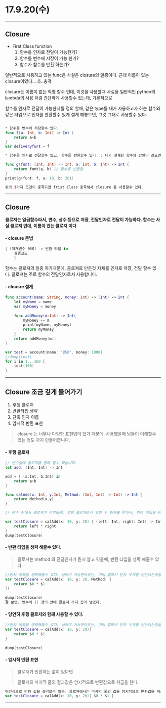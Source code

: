 # 17.9.20(수)

---


## Closure 

- First Class function
	1. 함수를 인자로 전달이 가능한가?
	2. 함수를 변수에 저장이 가능 한가?
	3. 함수가 함수를 반환 하는가?

일반적으로 사용하고 있는 func은 사실은 closure의 일종이다. 근데 이름이 있는 closure이였다... 추..충격 <br>
 
closure는 이름이 없는 익명 함수 인데, 이것을 사용할때 사실을 일반적인 python의 lambda의 사용 처럼 간단하게 사용할수 있는데, 기본적으로 <br>

함수를 인자로 전달이 가능한지를 정의 할때, 같은 type를 내가 사용하고자 하는 함수와 같은 타입으로 인자를 반환할수 있게 설계 해놓으면, 그것 그대로 사용할수 있다. <br>

```swift

* 함수를 변수에 저장할수 있다.
func f(a: Int, b: Int) -> Int {
    return a+b
}
var deliveryfunt = f

* 함수를 인자로 전달할수 있고, 함수를 반환할수 있다. : 내가 설계한 함수의 반환이 같으면 인자로 전달이가능함.

func g(funt: (Int, Int) -> Int, a: Int, b: Int) -> Int {
    return funt(a, b) // 함수를 반환함.
}
print(g(funt: f, a: 10, b: 20))

위의 3가지 조건이 충족되면 frist Class 충족해서 closure 를 사용할수 있다. 
```
---

## Closure

**클로저는 일급함수라서, 변수, 상수 등으로 저장, 전달인자로 전달이 가능하다. 함수는 사실 클로져 인데, 이름이 있는 클로져 이다**

#### - closure 문법

```swift
{ (매개변수 목록) -> 반환 타입 in 
	실행코드
	}
```

함수는 클로져의 일종 이기때문에, 클로져로 만든것 자체를 인자로 저장, 전달 할수 있다. 클로져는 주로 함수의 전달인자로서 사용합니다. 

#### - clousre 설계

```swift
func account(name: String, money: Int) -> (Int) -> Int {
    let myName = name
    var myMoney = money
    
    func addMoney(m:Int) -> Int{
        myMoney += m
        print(myName, myMoney)
        return myMoney
    }
    return addMoney(m:)    
}

var test = account(name: "민준", money: 1000)
//dump(test)
for i in 1...100 {
    test(100)
}
```

---

## Closure 조금 깊게 들어가기

1. 후행 클로져
2. 반환타입 생략
3. 단축 인자 이름
4. 암시적 반환 표현 

> closure 는 너무나 다양한 표현법이 있기 때문에, 사용했을때 남들이 이해할수 있는 정도 까지 만들어줍니다.

#### - 후행 클로져

```swift
// 변수들에 클로져를 정의 할수 있습니다.
let add: (Int, Int) -> Int

add = { (a:Int, b:Int) in
    return a+b
}

func calAdd(x: Int, y:Int, Method: (Int, Int) -> Int) -> Int {
    return Method(x,y)
}

// 변수 안에서 클로져가 선언될때, 후행 클로져로서 앞의 두 인자를 받아서, 인트 타입을 반환 한다는 의미로서 정의 해줄수 있다.

var testClosure = calAdd(x: 10, y: 20) { (left: Int, right: Int) -> Int in
    return left * right
}
dump(testClosure)
```

####  - 반환 타입을 생략 해줄수 있다.

> 클로져는 method 의 전달인자가 뭔지 알고 잇을때, 반환 타입을 생략 해줄수 있다. 
> 

```swift
//인자 목록을 생략해줄수 있다. 생략이 가능한이유는, 이미 앞에서 인자 두개를 받는다는것을 알고 있기 때문이다..!
var testClosure = calAdd(x: 10, y: 20, Method: {
    return $0 * $1
})
    
dump(testClosure)
잘 보면, 변수에 () 정의 안에 클로져 까지 집어 넣었다.
```

#### - 당연히 후행 클로저와 함께 사용할 수 있다.

```swift
//인자 목록을 생략해줄수 있다. 생략이 가능한이유는, 이미 앞에서 인자 두개를 받는다는것을 알고 있기 때문이다..!
var testClosure = calAdd(x: 10, y: 20){
    return $0 * $1
}
    
dump(testClosure)
```

#### - 암시적 반환 표현

> 클로저가 반환하는 값이 있다면 
> 
> 클로저의 마지막 줄의 결과값은 암시적으로 반환값으로 취급을 한다.

```swift
이런식으로 반환 값을 축약할수 있음. 클로져에서는 마지막 줄의 값을 암시적으로 반환값을 취급을 한다..!!
var testClosure = calAdd(x: 10, y: 20){ $0 * $1 }
```

---

